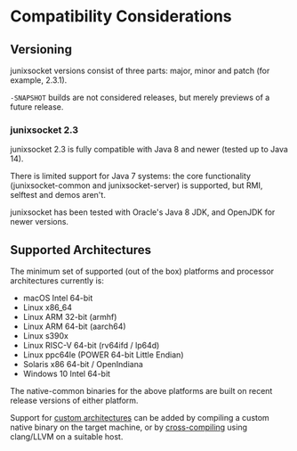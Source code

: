 # Compatibility Considerations

## Versioning

junixsocket versions consist of three parts: major, minor and patch (for example, 2.3.1).

`-SNAPSHOT` builds are not considered releases, but merely previews of a future release.

### junixsocket 2.3

junixsocket 2.3 is fully compatible with Java 8 and newer (tested up to Java 14).

There is limited support for Java 7 systems: the core functionality (junixsocket-common and
junixsocket-server) is supported, but RMI, selftest and demos aren't.

junixsocket has been tested with Oracle's Java 8 JDK, and OpenJDK for newer versions.

## Supported Architectures

The minimum set of supported (out of the box) platforms and processor architectures currently is:

* macOS Intel 64-bit
* Linux x86_64
* Linux ARM 32-bit (armhf)
* Linux ARM 64-bit (aarch64)
* Linux s390x
* Linux RISC-V 64-bit (rv64ifd / lp64d)
* Linux ppc64le (POWER 64-bit Little Endian)
* Solaris x86 64-bit / OpenIndiana
* Windows 10 Intel 64-bit 

The native-common binaries for the above platforms are built on recent release versions of
either platform.  

Support for [custom architectures](customarch.html) can be added by compiling a custom native binary
on the target machine, or by [cross-compiling](crosscomp.html) using clang/LLVM on a suitable host.
